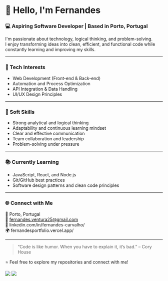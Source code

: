 # 👋 Hello, I'm Fernandes

### 💻 Aspiring Software Developer | Based in Porto, Portugal

I'm passionate about technology, logical thinking, and problem-solving.  
I enjoy transforming ideas into clean, efficient, and functional code while constantly learning and improving my skills.

---

### 🚀 Tech Interests
- Web Development (Front-end & Back-end)
- Automation and Process Optimization  
- API Integration & Data Handling  
- UI/UX Design Principles  

---

### 🧠 Soft Skills
- Strong analytical and logical thinking  
- Adaptability and continuous learning mindset  
- Clear and effective communication  
- Team collaboration and leadership  
- Problem-solving under pressure  

---

### 📚 Currently Learning
- JavaScript, React, and Node.js  
- Git/GitHub best practices  
- Software design patterns and clean code principles  

---

### 🌐 Connect with Me
📍 Porto, Portugal  
📧 fernandes.ventura25@gmail.com  
💼 linkedin.com/in/fernandes-carvalho/  
🌍 fernandesportfolio.vercel.app/

---

> “Code is like humor. When you have to explain it, it’s bad.” – Cory House

⭐ Feel free to explore my repositories and connect with me!

<img src="https://github-readme-stats.vercel.app/api?username=FernandesVentura&show_icons=true&theme=dracula&include_all_commits=true&count_private=true" />
<img src="https://github-readme-stats.vercel.app/api/top-langs/?username=FernandesVentura&layout=compact&langs_count=7&theme=dracula" />
